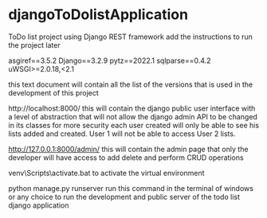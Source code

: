 # djangoToDolistApplication
ToDo list project using Django REST framework
add the instructions to run the project later

asgiref==3.5.2 Django==3.2.9 pytz==2022.1 sqlparse==0.4.2 uWSGI>=2.0.18,<2.1

this text document will contain all the list of the versions that is used in the development of this project

http://localhost:8000/ this will contain the django public user interface with a level of abstraction that will not allow the django admin API to be changed in its classes for more security each user created will only be able to see his lists added and created. User 1 will not be able to access User 2 lists.

http://127.0.0.1:8000/admin/ this will contain the admin page that only the developer will have access to add delete and perform CRUD operations

venv\Scripts\activate.bat to activate the virtual environment

python manage.py runserver run this command in the terminal of windows or any choice to run the development and public server of the todo list django application
